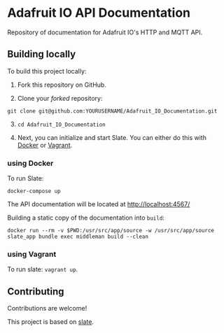 # Adafruit IO API Documentation

Repository of documentation for Adafruit IO's HTTP and MQTT API.

## Building locally

To build this project locally:


1. Fork this repository on GitHub.

2. Clone your *forked* repository:

`git clone git@github.com:YOURUSERNAME/Adafruit_IO_Documentation.git`

3.  `cd Adafruit_IO_Documentation`

4. Next, you can initialize and start Slate. You can either do this with [Docker](https://www.docker.com) or [Vagrant](https://www.vagrantup.com).

### using Docker

To run Slate:

`docker-compose up`

The API documentation will be located at [http://localhost:4567/](http://localhost:4567/)

Building a static copy of the documentation into `build`:

`docker run --rm -v $PWD:/usr/src/app/source -w /usr/src/app/source slate_app bundle exec middleman build --clean`

### using Vagrant

To run slate:
 `vagrant up`.

## Contributing

Contributions are welcome!

This project is based on [slate](https://github.com/lord/slate).